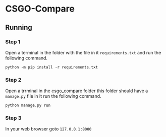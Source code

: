 # CSGO-Compare


## Running
### Step 1
Open a terminal in the folder with the file in it `requirements.txt` and run the following command. 

```
python -m pip install -r requirements.txt
```

### Step 2
Open a trrminal in the csgo_compare folder this folder should have a `manage.py` file in it run the following command.

```
python manage.py run
```

### Step 3
In your web browser goto `127.0.0.1:8000`